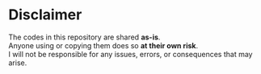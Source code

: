 # Disclaimer
The codes in this repository are shared **as-is**.  
Anyone using or copying them does so **at their own risk**.  
I will not be responsible for any issues, errors, or consequences that may arise.
